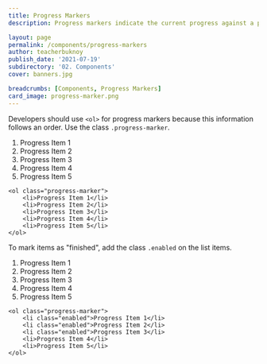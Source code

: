 ```yaml
---
title: Progress Markers
description: Progress markers indicate the current progress against a projected goal.

layout: page
permalink: /components/progress-markers
author: teacherbuknoy
publish_date: '2021-07-19'
subdirectory: '02. Components'
cover: banners.jpg

breadcrumbs: [Components, Progress Markers]
card_image: progress-marker.png
---
```


Developers should use `<ol>` for progress markers because this information follows an order. Use the class `.progress-marker`.

<article class="live-example">
    <div class="live-example__result">
        <ol class="progress-marker">
            <li>Progress Item 1</li>
            <li>Progress Item 2</li>
            <li>Progress Item 3</li>
            <li>Progress Item 4</li>
            <li>Progress Item 5</li>
        </ol>
    </div>
    <div class="live-example__code">
        <pre class="code-snippet" data-prog-lang="html"><code>&lt;ol class="progress-marker">
    &lt;li>Progress Item 1&lt;/li>
    &lt;li>Progress Item 2&lt;/li>
    &lt;li>Progress Item 3&lt;/li>
    &lt;li>Progress Item 4&lt;/li>
    &lt;li>Progress Item 5&lt;/li>
&lt;/ol></code></pre>
    </div>
</article>

To mark items as "finished", add the class `.enabled` on the list items.

<article class="live-example">
    <div class="live-example__result">
        <ol class="progress-marker">
            <li class="enabled">Progress Item 1</li>
            <li class="enabled">Progress Item 2</li>
            <li class="enabled">Progress Item 3</li>
            <li>Progress Item 4</li>
            <li>Progress Item 5</li>
        </ol>
    </div>
    <div class="live-example__code">
        <pre class="code-snippet" data-prog-lang="html"><code>&lt;ol class="progress-marker">
    &lt;li class="enabled">Progress Item 1&lt;/li>
    &lt;li class="enabled">Progress Item 2&lt;/li>
    &lt;li class="enabled">Progress Item 3&lt;/li>
    &lt;li>Progress Item 4&lt;/li>
    &lt;li>Progress Item 5&lt;/li>
&lt;/ol></code></pre>
    </div>
</article>